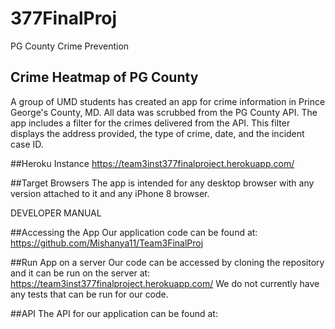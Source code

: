 # 377FinalProj
PG County Crime Prevention

## Crime Heatmap of PG County 
A group of UMD students has created an app for crime information in Prince George's County, MD. 
All data was scrubbed from the PG County API. The app includes a filter for the crimes delivered
from the API. This filter displays the address provided, the type of crime, date, and the incident
case ID. 

##Heroku Instance
https://team3inst377finalproject.herokuapp.com/

##Target Browsers
The app is intended for any desktop browser with any version attached to it and any iPhone 8 browser. 

DEVELOPER MANUAL

##Accessing the App
Our application code can be found at: https://github.com/Mishanya11/Team3FinalProj

##Run App on a server
Our code can be accessed by cloning the repository and it can be run on the server at: https://team3inst377finalproject.herokuapp.com/
We do not currently have any tests that can be run for our code. 

##API
The API for our application can be found at:




